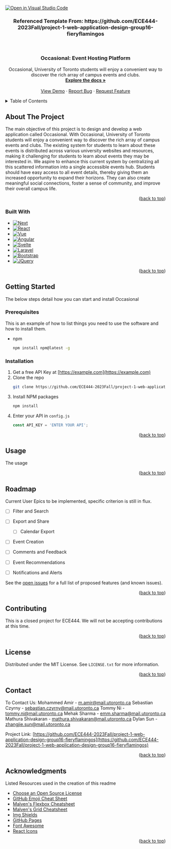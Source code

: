 [![Open in Visual Studio Code](https://classroom.github.com/assets/open-in-vscode-718a45dd9cf7e7f842a935f5ebbe5719a5e09af4491e668f4dbf3b35d5cca122.svg)](https://classroom.github.com/online_ide?assignment_repo_id=11965017&assignment_repo_type=AssignmentRepo)

<h3 align="center">Referenced Template From: https://github.com/ECE444-2023Fall/project-1-web-application-design-group16-fieryflamingos</h3>

<!-- Improved compatibility of back to top link: See: https://github.com/othneildrew/Best-README-Template/pull/73 -->
<a name="readme-top"></a>
<!--
*** Thanks for checking out the Best-README-Template. If you have a suggestion
*** that would make this better, please fork the repo and create a pull request
*** or simply open an issue with the tag "enhancement".
*** Don't forget to give the project a star!
*** Thanks again! Now go create something AMAZING! :D
-->



<!-- PROJECT SHIELDS -->
<!--
*** I'm using markdown "reference style" links for readability.
*** Reference links are enclosed in brackets [ ] instead of parentheses ( ).
*** See the bottom of this document for the declaration of the reference variables
*** for contributors-url, forks-url, etc. This is an optional, concise syntax you may use.
*** https://www.markdownguide.org/basic-syntax/#reference-style-links
-->



<!-- PROJECT LOGO -->
<br />
<div align="center">
  <a href="https://github.com/ECE444-2023Fall/project-1-web-application-design-group16-fieryflamingos">
  </a>

<h3 align="center">Occasional: Event Hosting Platform</h3>

  <p align="center">
    Occasional, University of Toronto students will enjoy a convenient way to discover the rich array of campus events and clubs. 
    <br />
    <a href="https://github.com/ECE444-2023Fall/project-1-web-application-design-group16-fieryflamingos"><strong>Explore the docs »</strong></a>
    <br />
    <br />
    <a href="https://github.com/ECE444-2023Fall/project-1-web-application-design-group16-fieryflamingos">View Demo</a>
    ·
    <a href="https://github.com/ECE444-2023Fall/project-1-web-application-design-group16-fieryflamingos/issues">Report Bug</a>
    ·
    <a href="https://github.com/ECE444-2023Fall/project-1-web-application-design-group16-fieryflamingos/issues">Request Feature</a>
  </p>
</div>



<!-- TABLE OF CONTENTS -->
<details>
  <summary>Table of Contents</summary>
  <ol>
    <li>
      <a href="#about-the-project">About The Project</a>
      <ul>
        <li><a href="#built-with">Built With</a></li>
      </ul>
    </li>
    <li>
      <a href="#getting-started">Getting Started</a>
      <ul>
        <li><a href="#prerequisites">Prerequisites</a></li>
        <li><a href="#installation">Installation</a></li>
      </ul>
    </li>
    <li><a href="#usage">Usage</a></li>
    <li><a href="#roadmap">Roadmap</a></li>
    <li><a href="#contributing">Contributing</a></li>
    <li><a href="#license">License</a></li>
    <li><a href="#contact">Contact</a></li>
    <li><a href="#acknowledgments">Acknowledgments</a></li>
  </ol>
</details>



<!-- ABOUT THE PROJECT -->
## About The Project

The main objective of this project is to design and develop a web application called Occasional. With Occasional, University of Toronto students will enjoy a convenient way to discover the rich array of campus events and clubs. The existing system for students to learn about these events is distributed across various university websites and resources, making it challenging for students to learn about events they may be interested in. We aspire to enhance this current system by centralizing all this scattered information into a single accessible events hub. Students should have easy access to all event details, thereby giving them an increased opportunity to expand their horizons. They can also create meaningful social connections, foster a sense of community, and improve their overall campus life.  

<p align="right">(<a href="#readme-top">back to top</a>)</p>



### Built With

* [![Next][Next.js]][Next-url]
* [![React][React.js]][React-url]
* [![Vue][Vue.js]][Vue-url]
* [![Angular][Angular.io]][Angular-url]
* [![Svelte][Svelte.dev]][Svelte-url]
* [![Laravel][Laravel.com]][Laravel-url]
* [![Bootstrap][Bootstrap.com]][Bootstrap-url]
* [![JQuery][JQuery.com]][JQuery-url]

<p align="right">(<a href="#readme-top">back to top</a>)</p>



<!-- GETTING STARTED -->
## Getting Started

The below steps detail how you can start and install Occasional

### Prerequisites

This is an example of how to list things you need to use the software and how to install them.
* npm
  ```sh
  npm install npm@latest -g
  ```

### Installation

1. Get a free API Key at [https://example.com](https://example.com)
2. Clone the repo
   ```sh
   git clone https://github.com/ECE444-2023Fall/project-1-web-application-design-group16-fieryflamingos.git
   ```
3. Install NPM packages
   ```sh
   npm install
   ```
4. Enter your API in `config.js`
   ```js
   const API_KEY = 'ENTER YOUR API';
   ```

<p align="right">(<a href="#readme-top">back to top</a>)</p>



<!-- USAGE EXAMPLES -->
## Usage

The usage 

<p align="right">(<a href="#readme-top">back to top</a>)</p>



<!-- ROADMAP -->
## Roadmap

Current User Epics to be implemented, specific criterion is still in flux. 

- [ ] Filter and Search 
- [ ] Export and Share
    - [ ] Calendar Export
- [ ] Event Creation
- [ ] Comments and Feedback 
- [ ] Event Recommendations 
- [ ] Notifications and Alerts
    

See the [open issues](https://github.com/ECE444-2023Fall/project-1-web-application-design-group16-fieryflamingos/issues) for a full list of proposed features (and known issues).

<p align="right">(<a href="#readme-top">back to top</a>)</p>



<!-- CONTRIBUTING -->
## Contributing

This is a closed project for ECE444. We will not be accepting contributions at this time. 

<p align="right">(<a href="#readme-top">back to top</a>)</p>



<!-- LICENSE -->
## License

Distributed under the MIT License. See `LICENSE.txt` for more information.

<p align="right">(<a href="#readme-top">back to top</a>)</p>



<!-- CONTACT -->
## Contact

To Contact Us: 
Mohammed Amir - m.amir@mail.utoronto.ca
Sebastian Czyrny - sebastian.czyrny@mail.utoronto.ca
Tommy Ni - tommy.ni@mail.utoronto.ca
Mehak Sharma - emm.sharma@mail.utoronto.ca
Mathura Shivakaran - mathura.shivakaran@mail.utoronto.ca
Dylan Sun - zhangjie.sun@mail.utoronto.ca

Project Link: [https://github.com/ECE444-2023Fall/project-1-web-application-design-group16-fieryflamingos](https://github.com/ECE444-2023Fall/project-1-web-application-design-group16-fieryflamingos)

<p align="right">(<a href="#readme-top">back to top</a>)</p>



<!-- ACKNOWLEDGMENTS -->
## Acknowledgments

Listed Resources used in the creation of this readme
* [Choose an Open Source License](https://choosealicense.com)
* [GitHub Emoji Cheat Sheet](https://www.webpagefx.com/tools/emoji-cheat-sheet)
* [Malven's Flexbox Cheatsheet](https://flexbox.malven.co/)
* [Malven's Grid Cheatsheet](https://grid.malven.co/)
* [Img Shields](https://shields.io)
* [GitHub Pages](https://pages.github.com)
* [Font Awesome](https://fontawesome.com)
* [React Icons](https://react-icons.github.io/react-icons/search)

<p align="right">(<a href="#readme-top">back to top</a>)</p>



<!-- MARKDOWN LINKS & IMAGES -->
<!-- https://www.markdownguide.org/basic-syntax/#reference-style-links -->
[contributors-shield]: https://img.shields.io/github/contributors/github_username/repo_name.svg?style=for-the-badge
[contributors-url]: https://github.com/ECE444-2023Fall/project-1-web-application-design-group16-fieryflamingos/graphs/contributors
[forks-shield]: https://img.shields.io/github/forks/github_username/repo_name.svg?style=for-the-badge
[forks-url]: https://github.com/ECE444-2023Fall/project-1-web-application-design-group16-fieryflamingos/network/members
[stars-shield]: https://img.shields.io/github/stars/github_username/repo_name.svg?style=for-the-badge
[stars-url]: https://github.com/ECE444-2023Fall/project-1-web-application-design-group16-fieryflamingos/stargazers
[issues-shield]: https://img.shields.io/github/issues/github_username/repo_name.svg?style=for-the-badge
[issues-url]: https://github.com/ECE444-2023Fall/project-1-web-application-design-group16-fieryflamingos/issues
[license-shield]: https://img.shields.io/github/license/github_username/repo_name.svg?style=for-the-badge
[license-url]: https://github.com/ECE444-2023Fall/project-1-web-application-design-group16-fieryflamingos/blob/master/LICENSE.txt
[linkedin-shield]: https://img.shields.io/badge/-LinkedIn-black.svg?style=for-the-badge&logo=linkedin&colorB=555
[linkedin-url]: https://linkedin.com/in/linkedin_username
[product-screenshot]: images/screenshot.png
[Next.js]: https://img.shields.io/badge/next.js-000000?style=for-the-badge&logo=nextdotjs&logoColor=white
[Next-url]: https://nextjs.org/
[React.js]: https://img.shields.io/badge/React-20232A?style=for-the-badge&logo=react&logoColor=61DAFB
[React-url]: https://reactjs.org/
[Vue.js]: https://img.shields.io/badge/Vue.js-35495E?style=for-the-badge&logo=vuedotjs&logoColor=4FC08D
[Vue-url]: https://vuejs.org/
[Angular.io]: https://img.shields.io/badge/Angular-DD0031?style=for-the-badge&logo=angular&logoColor=white
[Angular-url]: https://angular.io/
[Svelte.dev]: https://img.shields.io/badge/Svelte-4A4A55?style=for-the-badge&logo=svelte&logoColor=FF3E00
[Svelte-url]: https://svelte.dev/
[Laravel.com]: https://img.shields.io/badge/Laravel-FF2D20?style=for-the-badge&logo=laravel&logoColor=white
[Laravel-url]: https://laravel.com
[Bootstrap.com]: https://img.shields.io/badge/Bootstrap-563D7C?style=for-the-badge&logo=bootstrap&logoColor=white
[Bootstrap-url]: https://getbootstrap.com
[JQuery.com]: https://img.shields.io/badge/jQuery-0769AD?style=for-the-badge&logo=jquery&logoColor=white
[JQuery-url]: https://jquery.com 